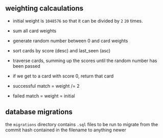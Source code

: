 
## weighting calcaulations

- initial weight is `1048576` so that it can be divided by `2` `20` times.

- sum all card weights
- generate random number between 0 and card weights
- sort cards by score (desc) and last_seen (asc)
- traverse cards, summing up the scores until the random number has been passed
- if we get to a card with score 0, return that card

- successful match = weight /= 2
- failed match = weight = initial

## database migrations

the `migrations` directory contains `.sql` files to be run to migrate from the
commit hash contained in the filename to anything newer